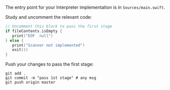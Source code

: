 The entry point for your Interpreter implementation is in `Sources/main.swift`.

Study and uncomment the relevant code: 

```swift
// Uncomment this block to pass the first stage
if fileContents.isEmpty {
   print("EOF  null")
} else {
   print("Scanner not implemented")
   exit(1)
}
```

Push your changes to pass the first stage:

```
git add .
git commit -m "pass 1st stage" # any msg
git push origin master
```
